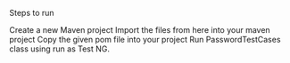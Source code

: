 Steps to run

Create a new Maven project
Import the files from here into your maven project
Copy the given pom file into your project
Run PasswordTestCases class using run as Test NG.
